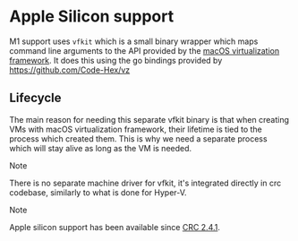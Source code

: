 Apple Silicon support
=====================


M1 support uses `vfkit` which is a small binary wrapper which maps command line arguments to the API provided by the [macOS virtualization framework](https://developer.apple.com/documentation/virtualization). It does this using the go bindings provided by https://github.com/Code-Hex/vz

## Lifecycle
The main reason for needing this separate vfkit binary is that when creating VMs with macOS virtualization framework, their lifetime is tied to the process which created them. This is why we need a separate process which will stay alive as long as the VM is needed.

> [!NOTE]
> There is no separate machine driver for vfkit, it's integrated directly in crc codebase, similarly to what is done for Hyper-V.

> [!NOTE]
> Apple silicon support has been available since [CRC 2.4.1](https://github.com/crc-org/crc/releases/tag/v2.4.1).
